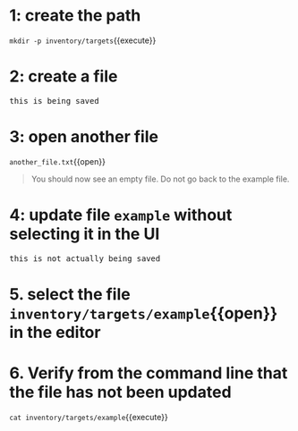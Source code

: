 # 1: create the path
`mkdir -p inventory/targets`{{execute}}

# 2: create a file
<pre class="file" data-filename="inventory/targets/example" data-target="replace">
this is being saved
</pre>

# 3: open another file
`another_file.txt`{{open}}

> You should now see an empty file. Do not go back to the example file.

# 4: update file `example` without selecting it in the UI
<pre class="file" data-filename="inventory/targets/example" data-target="replace">
this is not actually being saved
</pre>

# 5. select the file `inventory/targets/example`{{open}} in the editor

# 6. Verify from the command line that the file has **not been updated**
`cat inventory/targets/example`{{execute}}